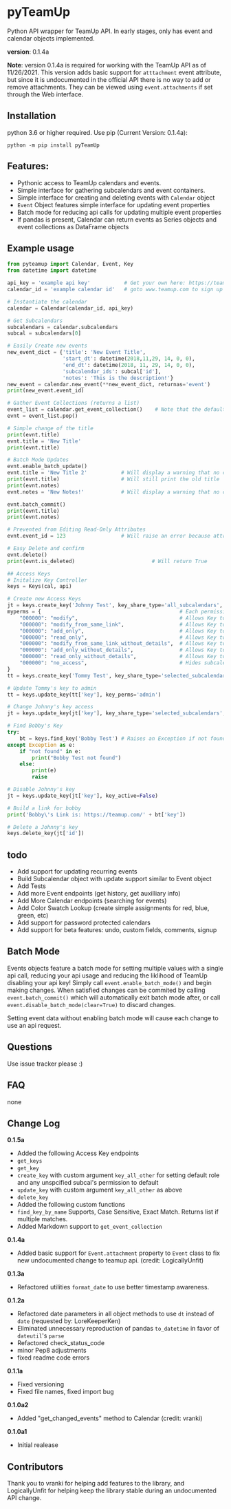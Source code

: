 # pyTeamUp
Python API wrapper for TeamUp API. In early stages, only has event and calendar objects implemented. 

**version**: 0.1.4a 

**Note**: version 0.1.4a is required for working with the TeamUp API as of 11/26/2021. This version adds basic support for `atttachment` event attribute, but  since it is undocumented in the official API there is no way to add or remove attachments. They can be viewed using `event.attachments` if set through the Web interface.

## Installation
python 3.6 or higher required. Use pip (Current Version: 0.1.4a):
```
python -m pip install pyTeamUp
```

## Features:
 * Pythonic access to TeamUp calendars and events.
 * Simple interface for gathering subcalendars and event containers. 
 * Simple interface for creating and deleting events with `Calendar` object
 * `Event` Object features simple interface for updating event properties 
 * Batch mode for reducing api calls for updating multiple event properties
 * If pandas is present, Calendar can return events as Series objects and event collections as DataFrame objects
 
## Example usage
```python
from pyteamup import Calendar, Event, Key
from datetime import datetime

api_key = 'example api key'           # Get your own here: https://teamup.com/api-keys/request
calendar_id = 'example calendar id'   # goto www.teamup.com to sign up and get your own calendar

# Instantiate the calendar
calendar = Calendar(calendar_id, api_key)

# Get Subcalendars
subcalendars = calendar.subcalendars
subcal = subcalendars[0]

# Easily Create new events
new_event_dict = {'title': 'New Event Title',
                  'start_dt': datetime(2018,11,29, 14, 0, 0),
                  'end_dt': datetime(2018, 11, 29, 14, 0, 0),
                  'subcalendar_ids': subcal['id'],
                  'notes': 'This is the description!'}
new_event = calendar.new_event(**new_event_dict, returnas='event')
print(new_event.event_id)

# Gather Event Collections (returns a list)
event_list = calendar.get_event_collection()    # Note that the default start_dt and end_dt are -30 days and +180 days from today respectively
evnt = event_list.pop()

# Simple change of the title
print(evnt.title)
evnt.title = 'New Title'
print(evnt.title)

# Batch Mode Updates
evnt.enable_batch_update()
evnt.title = 'New Title 2'           # Will display a warning that no changes are made until batch_commit() is called
print(evnt.title)                    # Will still print the old title
print(evnt.notes)
evnt.notes = 'New Notes!'            # Will display a warning that no changes are made until batch_commit() is called

evnt.batch_commit()
print(evnt.title)
print(evnt.notes)

# Prevented from Editing Read-Only Attributes
evnt.event_id = 123                  # Will raise an error because attribute is read-only

# Easy Delete and confirm
evnt.delete()
print(evnt.is_deleted)                         # Will return True

## Access Keys
# Initalize Key Controller
keys = Keys(cal, api)

# Create new Access Keys
jt = keys.create_key('Johnny Test', key_share_type='all_subcalendars', key_perms='read_only') 
myperms = {                                             # Each permission applies to specified Subcalendar
    "000000": "modify",                                 # Allows Key to Read, Add and Modify all events
    "000000": "modify_from_same_link",                  # Allows Key to Read, Add and Modify events made by this key
    "000000": "add_only",                               # Allows Key to Read and Add events
    "000000": "read_only",                              # Allows Key to Read events
    "000000": "modify_from_same_link_without_details",  # Allows Key to Read, Add and Modify events made by this key, Titles Only
    "000000": "add_only_without_details",               # Allows Key to Read and Add events, Titles Only
    "000000": "read_only_without_details",              # Allows Key to Read events, Titles Only
    "000000": "no_access",                              # Hides subcalendar from Key
}
tt = keys.create_key('Tommy Test', key_share_type='selected_subcalendars', key_perms=myperms, key_all_other='read_only') # key_all_other sets remaining calendars and default for new calendars. if omitted, default is no_access

# Update Tommy's key to admin
tt = keys.update_key(tt['key'], key_perms='admin')

# Change Johnny's key access
jt = keys.update_key(jt['key'], key_share_type='selected_subcalendars', key_perms=myperms, key_all_other='add_only')

# Find Bobby's Key
try:
    bt = keys.find_key('Bobby Test') # Raises an Exception if not found.
except Exception as e:
    if "not found" in e:
        print("Bobby Test not found")
    else:
        print(e)
        raise

# Disable Johnny's key
jt = keys.update_key(jt['key'], key_active=False)

# Build a link for bobby
print('Bobby\'s Link is: https://teamup.com/' + bt['key'])

# Delete a Johnny's key
keys.delete_key(jt['id'])
```

## todo
 * Add support for updating recurring events
 * Build Subcalendar object with update support similar to Event object
 * Add Tests
 * Add more Event endpoints (get history, get auxilliary info)
 * Add More Calendar endpoints (searching for events)
 * Add Color Swatch Lookup (create simple assignments for red, blue, green, etc)
 * Add support for password protected calendars
 * Add support for beta features: undo, custom fields, comments, signup


## Batch Mode
Events objects feature a batch mode for setting multiple values with a single api call, reducing your api usage and reducing the liklihood of TeamUp disabling your api key! Simply call `event.enable_batch_mode()` and begin making changes. When satisfied changes can be commited by calling `event.batch_commit()` which will automatically exit batch mode after, or call `event.disable_batch_mode(clear=True)` to discard changes. 

Setting event data without enabling batch mode will cause each change to use an api request. 

## Questions
Use issue tracker please :)

## FAQ
none

## Change Log  
**0.1.5a**
* Added the following Access Key endpoints
* `get_keys`
* `get_key`
* `create_key` with custom argument `key_all_other` for setting default role and any unspcified subcal's permission to default
* `update_key` with custom argument `key_all_other` as above
* `delete_key`
* Added the following custom functions
* `find_key_by_name` Supports, Case Sensitive, Exact Match. Returns list if multiple matches.
* Added Markdown support to `get_event_collection`

**0.1.4a**  
* Added basic support for `Event.attachment` property to `Event` class to fix new undocumented change to teamup api. (credit: LogicallyUnfit)


**0.1.3a**
* Refactored utilities `format_date` to use better timestamp awareness. 

**0.1.2a**
* Refactored date parameters in all object methods to use `dt` instead of `date` (requested by: LoreKeeperKen)
* Eliminated unnecessary reproduction of pandas `to_datetime` in favor of `dateutil`'s `parse` 
* Refactored check_status_code
* minor Pep8 adjustments
* fixed readme code errors

**0.1.1a**
* Fixed versioning
* Fixed file names, fixed import bug 

**0.1.0a2** 
* Added "get_changed_events" method to Calendar (credit: vranki)

**0.1.0a1** 
* Initial realease

## Contributors
Thank you to vranki for helping add features to the library, and LogicallyUnfit for helping keep the library stable during an undocumented API change. 
 